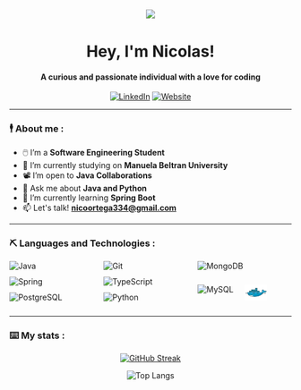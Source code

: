 ###
<p align="center">
  <img src="https://media.giphy.com/media/xUOwGj1jwTZq5Kh3Ko/giphy.gif" width="300px"/>
  <h1 align="center">Hey, I'm Nicolas!</h1>
  <h4 align="center">A curious and passionate individual with a love for coding </h4>
</p>


<div align="center">
  <a href="https://www.linkedin.com/in/nicol%C3%A1s-felipe-castellanos-ortega-08934b216/" target="_blank" ><img src="https://img.shields.io/badge/LinkedIn-0077B5?style=for-the-badge&logo=linkedin&logoColor=white" title="LinkedIn" alt="LinkedIn" width="150" height="38" /></a>
  <a href="https://ncastellanos.vercel.app/" target="_blank" ><img src="https://img.shields.io/badge/website-000000?style=for-the-badge&logo=About.me&logoColor=white" title="Website" alt="Website" width="150" height="38" /></a>
</div>

---

### 🕴️ About me : 
- 🖱️ I’m a **Software Engineering Student**
- 🔭 I’m currently studying on **Manuela Beltran University**
- 📽️ I’m open to **Java Collaborations**
- 💬 Ask me about **Java and Python**
- 🌱 I’m currently learning **Spring Boot**
- 📫 Let's talk!  **nicoortega334@gmail.com**

---

<div align="left">
  <h3> ⛏️ Languages and Technologies : </h3>
  <div style="display: flex; flex-wrap: wrap;">
    <div style="flex: 1; display: flex; flex-wrap: wrap; max-width: 33.33%;">
            <img src="https://img.shields.io/badge/Java-ED8B00?style=for-the-badge&logo=openjdk&logoColor=white" title="Java" alt="Java" width="80" height="28" />&nbsp; 
      <img src="https://img.shields.io/badge/Spring-6DB33F?style=for-the-badge&logo=spring&logoColor=white" title="Spring" alt="Spring" width="100" height="28" />&nbsp;  
      <img src="https://img.shields.io/badge/PostgreSQL-316192?style=for-the-badge&logo=postgresql&logoColor=white" title="PostgreSQL" alt="PostgreSQL" width="120" height="28" />&nbsp;
    </div>
    <div style="flex: 1; display: flex; flex-wrap: wrap; max-width: 33.33%;">
      <img src="https://img.shields.io/badge/GIT-E44C30?style=for-the-badge&logo=git&logoColor=white" title="Git" alt="Git" width="65" height="28" />&nbsp;  
      <img src="https://img.shields.io/badge/TypeScript-007ACC?style=for-the-badge&logo=typescript&logoColor=white" title="TypeScript" alt="TypeScript" width="120" height="28" />&nbsp;
      <img src="https://img.shields.io/badge/Python-3776AB?style=for-the-badge&logo=python&logoColor=white" title="Python" alt="Python" width="100" height="28" />&nbsp; 
    </div>
    <div style="flex: 1; display: flex; flex-wrap: wrap; max-width: 33.33%;">
      <img src="https://img.shields.io/badge/MongoDB-4EA94B?style=for-the-badge&logo=mongodb&logoColor=white" title="MongoDB" alt="MongoDB" width="102" height="28" />&nbsp;  
      <img src="https://img.shields.io/badge/MySQL-00000F?style=for-the-badge&logo=mysql&logoColor=white" title="MySQL" alt="MySQL" width="80" height="28" />&nbsp; 
      <img src="https://github.com/devicons/devicon/blob/master/icons/docker/docker-original.svg" title="Docker" alt="Docker" width="40" height="28" />&nbsp;
    </div>
  </div>
</div>

---

### ⌨️ My stats : 

<div align ="center" >

  [![GitHub Streak](https://github-readme-streak-stats.herokuapp.com?user=ncastellanosort&theme=highcontrast)](https://git.io/streak-stats)

</div>

<div align ="center" >

  ![Top Langs](https://github-readme-stats.vercel.app/api/top-langs/?username=ncastellanosort&layout=compact&theme=highcontrast)
  
</div>












  




